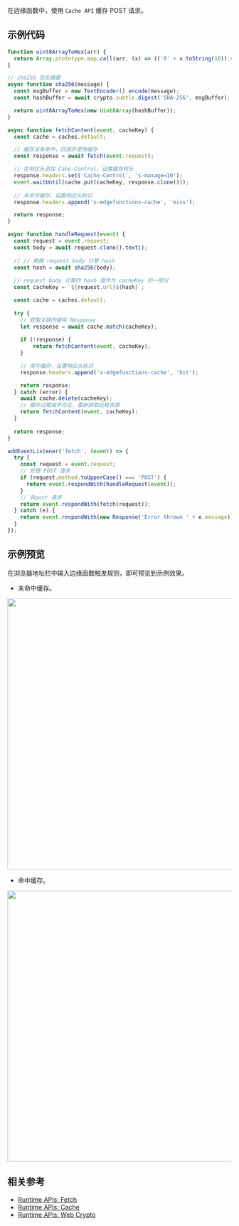 在边缘函数中，使用 `Cache API` 缓存 POST 请求。

## 示例代码

```typescript
function uint8ArrayToHex(arr) {
  return Array.prototype.map.call(arr, (x) => (('0' + x.toString(16)).slice(-2))).join('');
}

// sha256 签名摘要
async function sha256(message) {
  const msgBuffer = new TextEncoder().encode(message);
  const hashBuffer = await crypto.subtle.digest('SHA-256', msgBuffer);

  return uint8ArrayToHex(new Uint8Array(hashBuffer));
}

async function fetchContent(event, cacheKey) {
  const cache = caches.default;

  // 缓存没有命中，回源并使用缓存
  const response = await fetch(event.request);

  // 在响应头添加 Cahe-Control，设置缓存时长
  response.headers.set('Cache-Control', 's-maxage=10');
  event.waitUntil(cache.put(cacheKey, response.clone()));
  
  // 未命中缓存，设置响应头标识
  response.headers.append('x-edgefunctions-cache', 'miss');

  return response;
}

async function handleRequest(event) {
  const request = event.request;
  const body = await request.clone().text();
  
  // // 根据 request body 计算 hash
  const hash = await sha256(body);
  
  // request body 计算的 hash 值作为 cacheKey 的一部分
  const cacheKey = `${request.url}${hash}`;

  const cache = caches.default;
  
  try {
    // 获取关联的缓存 Response
    let response = await cache.match(cacheKey);
    
    if (!response) {
        return fetchContent(event, cacheKey);
    }

    // 命中缓存，设置响应头标识
    response.headers.append('x-edgefunctions-cache', 'hit');

    return response;
  } catch (error) {
    await cache.delete(cacheKey);
    // 缓存过期或不存在，重新获取远程资源
    return fetchContent(event, cacheKey);
  }
  
  return response;
}

addEventListener('fetch', (event) => {
  try {
    const request = event.request;
    // 处理 POST 请求
    if (request.method.toUpperCase() === 'POST') {
      return event.respondWith(handleRequest(event));
    }
    // 非post 请求
    return event.respondWith(fetch(request));
  } catch (e) {
    return event.respondWith(new Response('Error thrown ' + e.message));
  }
});
```

## 示例预览

在浏览器地址栏中输入边缘函数触发规则，即可预览到示例效果。

- 未命中缓存。

<img src="https://user-images.githubusercontent.com/117053395/208015805-6debfef0-1008-42e8-bff8-b81c334dee30.png" width=609px>

- 命中缓存。

<img src="https://user-images.githubusercontent.com/117053395/208015691-cb50b8d9-58f6-48f9-98f0-8e40bb6a303c.png" width=609px>

## 相关参考
- [Runtime APIs: Fetch](https://cloud.tencent.com/document/product/1552/81897)
- [Runtime APIs: Cache](https://cloud.tencent.com/document/product/1552/81893)
- [Runtime APIs: Web Crypto](https://cloud.tencent.com/document/product/1552/83933)
